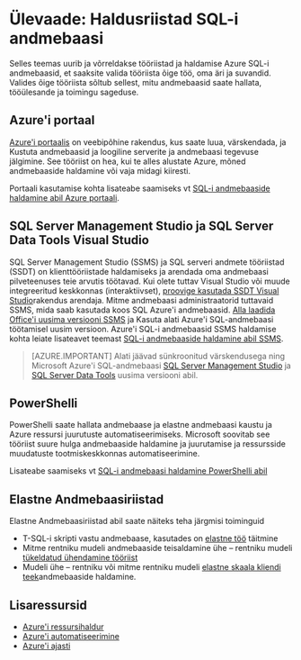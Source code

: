 <properties
    pageTitle="Ülevaade: Haldusriistad SQL-i andmebaasi | Microsoft Azure'i"
    description="Võrdleb tööriistad ja haldamise Azure'i SQL-andmebaasi suvandid"
    services="sql-database"
    documentationCenter=""
    authors="stevestein"
    manager="jhubbard"
    editor=""/>

<tags
    ms.service="sql-database"
    ms.workload="data-management"
    ms.tgt_pltfrm="na"
    ms.devlang="na"
    ms.topic="article"
    ms.date="10/24/2016"
    ms.author="sstein"/>

# <a name="overview-management-tools-for-sql-database"></a>Ülevaade: Haldusriistad SQL-i andmebaasi

Selles teemas uurib ja võrreldakse tööriistad ja haldamise Azure SQL-i andmebaasid, et saaksite valida tööriista õige töö, oma äri ja suvandid. Valides õige tööriista sõltub sellest, mitu andmebaasid saate hallata, tööülesande ja toimingu sageduse.

## <a name="azure-portal"></a>Azure'i portaal

[Azure'i portaalis](https://portal.azure.com) on veebipõhine rakendus, kus saate luua, värskendada, ja Kustuta andmebaasid ja loogiline serverite ja andmebaasi tegevuse jälgimine. See tööriist on hea, kui te alles alustate Azure, mõned andmebaaside haldamine või vaja midagi kiiresti.

Portaali kasutamise kohta lisateabe saamiseks vt [SQL-i andmebaaside haldamine abil Azure portaali](sql-database-manage-portal.md).

## <a name="sql-server-management-studio-and-sql-server-data-tools-in-visual-studio"></a>SQL Server Management Studio ja SQL Server Data Tools Visual Studio

SQL Server Management Studio (SSMS) ja SQL serveri andmete tööriistad (SSDT) on klienttööriistade haldamiseks ja arendada oma andmebaasi pilveteenuses teie arvutis töötavad. Kui olete tuttav Visual Studio või muude integreeritud keskkonnas (interaktiivset), [proovige kasutada SSDT Visual Studio](https://msdn.microsoft.com/library/mt204009.aspx)rakendus arendaja. Mitme andmebaasi administraatorid tuttavaid SSMS, mida saab kasutada koos SQL Azure'i andmebaasid. [Alla laadida Office'i uusima versiooni SSMS](https://msdn.microsoft.com/library/mt238290) ja Kasuta alati Azure'i SQL-andmebaasi töötamisel uusim versioon. Azure'i SQL-i andmebaasid SSMS haldamise kohta leiate lisateavet teemast [SQL-i andmebaaside haldamine abil SSMS](sql-database-manage-azure-ssms.md).

> [AZURE.IMPORTANT] Alati jäävad sünkroonitud värskendusega ning Microsoft Azure'i SQL-andmebaasi [SQL Server Management Studio](https://msdn.microsoft.com/library/mt238290) ja [SQL Server Data Tools](https://msdn.microsoft.com/library/mt204009.aspx) uusima versiooni abil.


## <a name="powershell"></a>PowerShelli

PowerShelli saate hallata andmebaase ja elastne andmebaasi kaustu ja Azure ressursi juurutuste automatiseerimiseks. Microsoft soovitab see tööriist suure hulga andmebaaside haldamine ja juurutamise ja ressursside muudatuste tootmiskeskkonnas automatiseerimine.

Lisateabe saamiseks vt [SQL-i andmebaasi haldamine PowerShelli abil](sql-database-manage-powershell.md)

## <a name="elastic-database-tools"></a>Elastne Andmebaasiriistad
Elastne Andmebaasiriistad abil saate näiteks teha järgmisi toiminguid 

* T-SQL-i skripti vastu andmebaase, kasutades on [elastne töö](sql-database-elastic-jobs-overview.md) täitmine
* Mitme rentniku mudeli andmebaaside teisaldamine ühe – rentniku mudeli [tükeldatud ühendamine tööriist](sql-database-elastic-scale-overview-split-and-merge.md)
* Mudeli ühe – rentniku või mitme rentniku mudeli [elastne skaala kliendi teek](sql-database-elastic-database-client-library.md)andmebaaside haldamine.
 

## <a name="additional-resources"></a>Lisaressursid

- [Azure'i ressursihaldur](https://azure.microsoft.com/features/resource-manager/)
- [Azure'i automatiseerimine](https://azure.microsoft.com/documentation/services/automation/)
- [Azure'i ajasti](https://azure.microsoft.com/documentation/services/scheduler/)